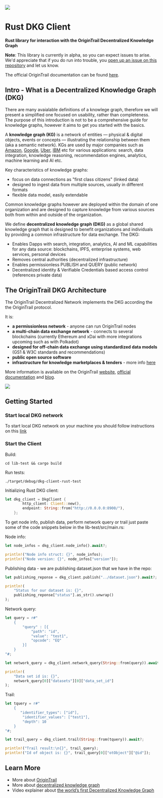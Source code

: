 ![](https://i.imgur.com/XkISdML.png)

# Rust DKG Client

**Rust library for interaction with the OriginTrail Decentralized Knowledge Graph**

**Note**: This library is currently in alpha, so you can expect issues to arise. We'd appreciate that if you do run into trouble, you [open up an issue on this repository](https://github.com/OriginTrail/dkg-client/issues) and let us know. 

The official OriginTrail documentation can be found [here](https://docs.origintrail.io/en/latest/).

## Intro - What is a Decentralized Knowledge Graph (DKG)


There are many avaialable definitions of a knowlege graph, therefore we will present a simplified one focused on usability, rather than completeness. The purpose of this introduction is not to be a comprehensive guide for knowledge graphs, however it aims to get you started with the basics.

A **knowledge graph (KG)** is a network of entities — physical & digital objects, events or concepts — illustrating the relationship between them (aka a semantic network). KGs are used by major companies such as [Amazon](http://lunadong.com/talks/PG.pdf), [Google](https://en.wikipedia.org/wiki/Google_Knowledge_Graph), [Uber](https://www.youtube.com/watch?v=r3yMSl5NB_Q), [IBM](https://www.ibm.com/cloud/learn/knowledge-graph) etc for various applications: search, data integration, knowledge reasoning, recommendation engines, analytics, machine learning and AI etc.

Key characteristics of knowledge graphs:
* focus on data connections as "first class citizens" (linked data) 
* designed to ingest data from multiple sources, usually in different formats
* flexible data model, easily extendable

Common knowledge graphs however are deployed within the domain of one organization and are designed to capture knowledge from various sources both from within and outside of the organization.

We define **decentralized knowledge graph (DKG)** as a global shared knowledge graph that is designed to benefit organizations and individuals by providing a common infrastructure for data exchange. The DKG:

* Enables Dapps with search, integration, analytics, AI and ML capabilities for any data source: blockchains, IPFS, enterprise systems, web services, personal devices 
* Removes central authorities (decentralized infrastructure)
* Enables permissionless PUBLISH and QUERY (public network)
* Decentralized identity & Verifiable Credentials based access control (references private data)

## The OriginTrail DKG Architecture 

The OriginTrail Decentralized Network implements the DKG according the the OriginTrail protocol.

It is:

* **a permissionless network** - anyone can run OriginTrail nodes
* **a multi-chain data exchange network** - connects to several blockchains (currently Ethereum and xDai with more integrations upcoming such as with Polkadot)
* **designed for off-chain data exchange using standardized data models** (GS1 & W3C standards and recommendations)
* **public open source software**
* **infrastructure for knowledge marketplaces & tenders** - more info [here](https://www.youtube.com/watch?v=4uCxYGRh5fk)

More information is available on the OriginTrail [website](https://origintrail.io), [official documentation](https://docs.origintrail.io) and [blog](https://medium.com/origintrail).


![](https://i.imgur.com/yTNtZE1.png)

## Getting Started

### Start local DKG network

To start local DKG network on your machine you should follow instructions on this [link](https://docs.origintrail.io/developers/setting-up-development-environment)

### Start the Client

Build:
```
cd lib-test && cargo build
```

Run tests:
```
./target/debug/dkg-client-rust-test  
```

Initializing Rust DKG client:

```rust
let dkg_client = DkgClient {
        http_client: Client::new(),
        endpoint: String::from("http://0.0.0.0:8900/"),
    };
```

To get node info, publish data, perform network query or trail just 
paste some of the code snippets below in the lib-test/src/main.rs:

Node info:

```rust
let node_infos = dkg_client.node_info().await?;

println!("Node info struct: {}", node_infos);
println!("Node version: {}", node_infos["version"]);
```

Publishing data - we are publishing dataset.json that we have in the repo:

```rust
let publishing_reponse = dkg_client.publish("../dataset.json").await?;

println!(
    "Status for our dataset is: {}",
    publishing_reponse["status"].as_str().unwrap()
);
```

Network query:

```rust
let query = r#"
    {
        "query" : [{
            "path": "id",
            "value": "test1",
            "opcode": "EQ"
        }]
    }
"#;

let network_query = dkg_client.network_query(String::from(query)).await?;

println!(
    "Data set id is: {}",
    network_query[0]["datasets"][0]["data_set_id"]
);
```

Trail:
```rust
let tquery = r#"
    {
       "identifier_types": ["id"],
        "identifier_values": ["test1"],
        "depth": 10
    }
"#;

let trail_query = dkg_client.trail(String::from(tquery)).await?;

println!("Trail result:\n{}", trail_query);
println!("Id of object is: {}", trail_query[0]["otObject"]["@id"]);
```

## Learn More

- More about [OriginTrail](https://origintrail.io/)
- More about [decentralized knowledge graph](https://origintrail.io/technology)
- Video explainer about [the world’s first Decentralized Knowledge Graph](https://www.youtube.com/watch?v=AsCUigu39Hw&ab_channel=OriginTrail)